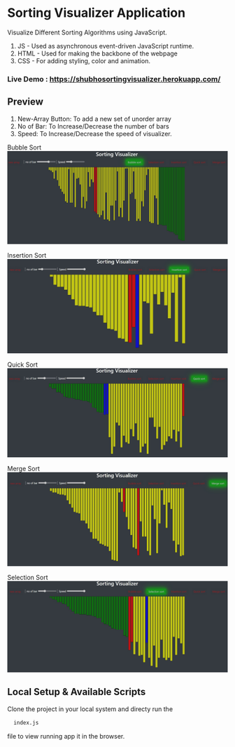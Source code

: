 
# Sorting Visualizer Application

Visualize Different Sorting Algorithms using JavaScript.
1. JS - Used as asynchronous event-driven JavaScript runtime.
2. HTML - Used for making the backbone of the webpage
3. CSS - For adding styling, color and animation. 
### Live Demo : https://shubhosortingvisualizer.herokuapp.com/


## Preview

1. New-Array Button: To add a new set of unorder array 
2. No of Bar: To Increase/Decrease the number of bars
3. Speed: To Increase/Decrease the speed of visualizer. 

Bubble Sort
![bubble](https://github.com/Shubhobroto/Animated-Sorting-Visualizer-/blob/main/README/bubbleSort.jpg)

Insertion Sort
![insertion](https://github.com/Shubhobroto/Animated-Sorting-Visualizer-/blob/main/README/insertionSort.jpg)

Quick Sort
![quick](https://github.com/Shubhobroto/Animated-Sorting-Visualizer-/blob/main/README/quickSort.jpg)

Merge Sort
![merge](https://github.com/Shubhobroto/Animated-Sorting-Visualizer-/blob/main/README/mergeSort.jpg)

Selection Sort
![selection](https://github.com/Shubhobroto/Animated-Sorting-Visualizer-/blob/main/README/selectionSort.jpg)

## Local Setup & Available Scripts
Clone the project in your local system and directy run the 

```bash
  index.js
```
file to view running app it in the browser.


